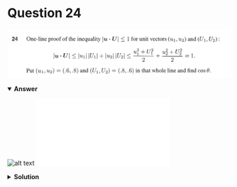 # Question 24
![alt text](q24.png)

<details open>
<summary><b>Answer</b></summary>

![alt text](a24.svg)
![alt text](a24.py)
</details>

<details>
<summary><b>Solution</b></summary>

![alt text](s24.png)

    </details>